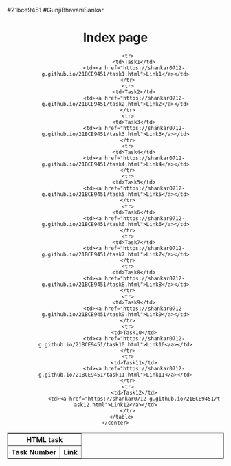 #21bce9451
#GunjiBhavaniSankar
<!DOCTYPE html>
<html lang="en">
<head>
    <meta charset="UTF-8">
    <meta name="viewport" content="width=device-width, initial-scale=1.0">
    <title>Document</title>
</head>
<body>
    <center>
        <h1>Index page</h1>
        <table border="1">
            <tr>
                <th colspan="2">HTML task</th>
            </tr>
            <tr>
                <th>Task Number</th>
                <th>Link</th>
            </tr>
            
            <tr>
                <td>Task1</td>
                <td><a href="https://shankar0712-g.github.io/21BCE9451/task1.html">Link1</a></td>
            </tr>
            <tr>
                <td>Task2</td>
                <td><a href="https://shankar0712-g.github.io/21BCE9451/task2.html">Link2</a></td>
            </tr>
            <tr>
                <td>Task3</td>
                <td><a href="https://shankar0712-g.github.io/21BCE9451/task3.html">Link3</a></td>
            </tr>
            <tr>
                <td>Task4</td>
                <td><a href="https://shankar0712-g.github.io/21BCE9451/task4.html">Link4</a></td>
            </tr>
            <tr>
                <td>Task5</td>
                <td><a href="https://shankar0712-g.github.io/21BCE9451/task5.html">Link5</a></td>
            </tr>
            <tr>
                <td>Task6</td>
                <td><a href="https://shankar0712-g.github.io/21BCE9451/task6.html">Link6</a></td>
            </tr>
            <tr>
                <td>Task7</td>
                <td><a href="https://shankar0712-g.github.io/21BCE9451/task7.html">Link7</a></td>
            </tr>
            <tr>
                <td>Task8</td>
                <td><a href="https://shankar0712-g.github.io/21BCE9451/task8.html">Link8</a></td>
            </tr>
            <tr>
                <td>Task9</td>
                <td><a href="https://shankar0712-g.github.io/21BCE9451/task9.html">Link9</a></td>
            </tr>
            <tr>
                <td>Task10</td>
                <td><a href="https://shankar0712-g.github.io/21BCE9451/task10.html">Link10</a></td>
            </tr>
            <tr>
                <td>Task11</td>
                <td><a href="https://shankar0712-g.github.io/21BCE9451/task11.html">Link11</a></td>
            </tr>
            <tr>
                <td>Task12</td>
                <td><a href="https://shankar0712-g.github.io/21BCE9451/t ask12.html">Link12</a></td>
            </tr>
        </table>
    </center>
</body>
</html>
